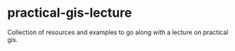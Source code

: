 # practical-gis-lecture
Collection of resources and examples to go along with a lecture on practical gis.
